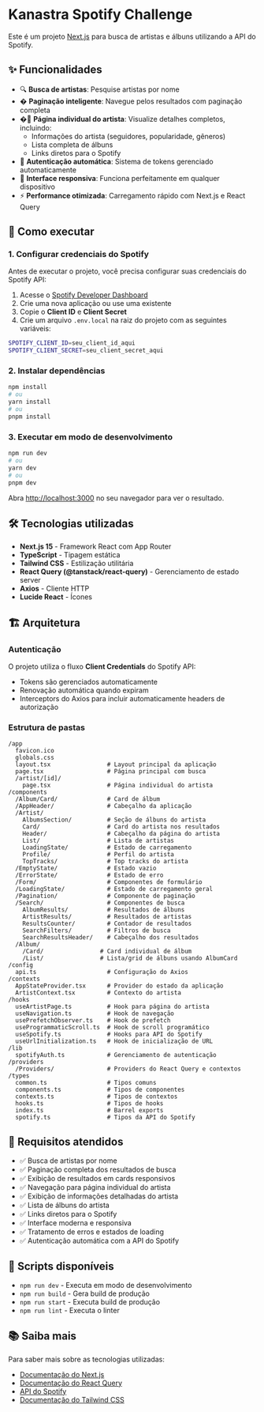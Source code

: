 # Kanastra Spotify Challenge

Este é um projeto [Next.js](https://nextjs.org) para busca de artistas e álbuns utilizando a API do Spotify.

## ✨ Funcionalidades

- 🔍 **Busca de artistas**: Pesquise artistas por nome
- � **Paginação inteligente**: Navegue pelos resultados com paginação completa
- �👤 **Página individual do artista**: Visualize detalhes completos, incluindo:
  - Informações do artista (seguidores, popularidade, gêneros)
  - Lista completa de álbuns
  - Links diretos para o Spotify
- 🔐 **Autenticação automática**: Sistema de tokens gerenciado automaticamente
- 📱 **Interface responsiva**: Funciona perfeitamente em qualquer dispositivo
- ⚡ **Performance otimizada**: Carregamento rápido com Next.js e React Query

## 🚀 Como executar

### 1. Configurar credenciais do Spotify

Antes de executar o projeto, você precisa configurar suas credenciais do Spotify API:

1. Acesse o [Spotify Developer Dashboard](https://developer.spotify.com/dashboard)
2. Crie uma nova aplicação ou use uma existente
3. Copie o **Client ID** e **Client Secret**
4. Crie um arquivo `.env.local` na raiz do projeto com as seguintes variáveis:

```bash
SPOTIFY_CLIENT_ID=seu_client_id_aqui
SPOTIFY_CLIENT_SECRET=seu_client_secret_aqui
```

### 2. Instalar dependências

```bash
npm install
# ou
yarn install
# ou
pnpm install
```

### 3. Executar em modo de desenvolvimento

```bash
npm run dev
# ou
yarn dev
# ou
pnpm dev
```

Abra [http://localhost:3000](http://localhost:3000) no seu navegador para ver o resultado.

## 🛠️ Tecnologias utilizadas

- **Next.js 15** - Framework React com App Router
- **TypeScript** - Tipagem estática
- **Tailwind CSS** - Estilização utilitária
- **React Query (@tanstack/react-query)** - Gerenciamento de estado server
- **Axios** - Cliente HTTP
- **Lucide React** - Ícones

## 🏗️ Arquitetura

### Autenticação

O projeto utiliza o fluxo **Client Credentials** do Spotify API:

- Tokens são gerenciados automaticamente
- Renovação automática quando expiram
- Interceptors do Axios para incluir automaticamente headers de autorização

### Estrutura de pastas

```
/app
  favicon.ico
  globals.css
  layout.tsx                # Layout principal da aplicação
  page.tsx                  # Página principal com busca
  /artist/[id]/
    page.tsx                # Página individual do artista
/components
  /Album/Card/              # Card de álbum
  /AppHeader/               # Cabeçalho da aplicação
  /Artist/
    AlbumsSection/          # Seção de álbuns do artista
    Card/                   # Card do artista nos resultados
    Header/                 # Cabeçalho da página do artista
    List/                   # Lista de artistas
    LoadingState/           # Estado de carregamento
    Profile/                # Perfil do artista
    TopTracks/              # Top tracks do artista
  /EmptyState/              # Estado vazio
  /ErrorState/              # Estado de erro
  /Form/                    # Componentes de formulário
  /LoadingState/            # Estado de carregamento geral
  /Pagination/              # Componente de paginação
  /Search/                  # Componentes de busca
    AlbumResults/           # Resultados de álbuns
    ArtistResults/          # Resultados de artistas
    ResultsCounter/         # Contador de resultados
    SearchFilters/          # Filtros de busca
    SearchResultsHeader/    # Cabeçalho dos resultados
  /Album/
    /Card/                # Card individual de álbum
    /List/                # Lista/grid de álbuns usando AlbumCard
/config
  api.ts                    # Configuração do Axios
/contexts
  AppStateProvider.tsx      # Provider do estado da aplicação
  ArtistContext.tsx         # Contexto do artista
/hooks
  useArtistPage.ts          # Hook para página do artista
  useNavigation.ts          # Hook de navegação
  usePrefetchObserver.ts    # Hook de prefetch
  useProgrammaticScroll.ts  # Hook de scroll programático
  useSpotify.ts             # Hooks para API do Spotify
  useUrlInitialization.ts   # Hook de inicialização de URL
/lib
  spotifyAuth.ts            # Gerenciamento de autenticação
/providers
  /Providers/               # Providers do React Query e contextos
/types
  common.ts                 # Tipos comuns
  components.ts             # Tipos de componentes
  contexts.ts               # Tipos de contextos
  hooks.ts                  # Tipos de hooks
  index.ts                  # Barrel exports
  spotify.ts                # Tipos da API do Spotify
```

## 📝 Requisitos atendidos

- ✅ Busca de artistas por nome
- ✅ Paginação completa dos resultados de busca
- ✅ Exibição de resultados em cards responsivos
- ✅ Navegação para página individual do artista
- ✅ Exibição de informações detalhadas do artista
- ✅ Lista de álbuns do artista
- ✅ Links diretos para o Spotify
- ✅ Interface moderna e responsiva
- ✅ Tratamento de erros e estados de loading
- ✅ Autenticação automática com a API do Spotify

## 🔧 Scripts disponíveis

- `npm run dev` - Executa em modo de desenvolvimento
- `npm run build` - Gera build de produção
- `npm run start` - Executa build de produção
- `npm run lint` - Executa o linter

## 📚 Saiba mais

Para saber mais sobre as tecnologias utilizadas:

- [Documentação do Next.js](https://nextjs.org/docs)
- [Documentação do React Query](https://tanstack.com/query/latest)
- [API do Spotify](https://developer.spotify.com/documentation/web-api/)
- [Documentação do Tailwind CSS](https://tailwindcss.com/docs)
